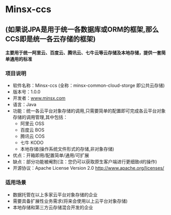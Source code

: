# Minsx-ccs

## (如果说JPA是用于统一各数据库或ORM的框架,那么CCS即是统一各云存储的框架)
#### 主要用于统一阿里云、百度云、腾讯云、七牛云等云存储及本地存储，提供一套简单通用的标准

### 项目说明
+ 软件名称：Minsx-ccs (全称：minsx-common-cloud-storge 即公共云存储)
+ 版本号：1.0.0
+ 开发者：www.minsx.com
+ 语言：Java
+ 功能：统一各云平台对象存储的调用,只需要简单的配置即可完成各云平台对象存储的调用管理,其中包括：
	+ 阿里云 OSS
	+ 百度云 BOS
	+ 腾讯云 COS
	+ 七牛 KODO
	+ 本地存储(操作系统文件形式的存储,非对象存储)
+ 优点：开箱即用/配置简单/通用/可扩展
+ 缺点：部分功能被阉割(注：您仍可以获取原生客户端进行更细致d的操作)
+ 开源协议：Apache License Version 2.0 http://www.apache.org/licenses/
				
### 适用场景
+ 数据托管在以上多家云平台对象存储的企业
+ 需要具备扩展性业务需求(将来会使用以上云平台对象存储)
+ 本地存储和第三方云存储混合开发的企业
